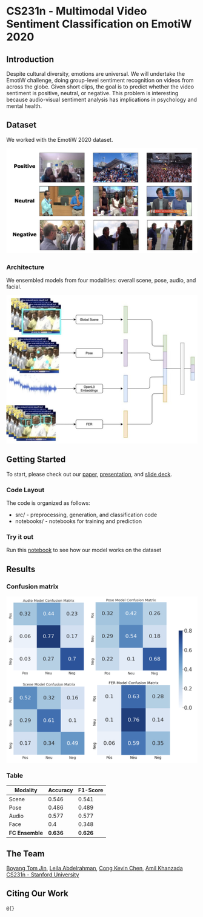 # CS231n - Multimodal Video Sentiment Classification on EmotiW 2020

## Introduction
Despite cultural diversity, emotions are universal. We will undertake the EmotiW challenge, doing group-level sentiment recognition on videos from across the globe. Given short clips, the goal is to predict whether the video sentiment is positive, neutral, or negative. This problem is interesting because audio-visual sentiment analysis has implications in psychology and mental health.

## Dataset
We worked with the EmotiW 2020 dataset.

<div style="vertical-align:middle"><img src="images/example-classes.jpg" alt="Sample image" width="600px" text-align="center">
</div>

### Architecture
We ensembled models from four modalities: overall scene, pose, audio, and facial.

<div style="text-align:center"><img src="images/ensemble-architecture.jpg" alt="Ensemble Architecture" width="550px" align="center">
</div>

## Getting Started

To start, please check out our [paper](report.pdf), [presentation](https://drive.google.com/file/d/15s1jfWtt37JV1BQu1e2gvfaTqEdFsgOK/view?usp=sharing), and [slide deck](https://docs.google.com/presentation/d/1rHWnZwHUW6CVbl7qutWYIRriGZnI6RD6-AfmcoQ0yJc/edit).

### Code Layout
The code is organized as follows:
- src/ - preprocessing, generation, and classification code
- notebooks/ - notebooks for training and prediction

### Try it out
Run this [notebook](notebooks/FINAL-ensemble_fc_predictions.ipynb) to see how our model works on the dataset

## Results


### Confusion matrix 

<div style="text-align:center"><img src="images/conf-matrix-indep.png" alt="Independent confusion matrix" width="600px" align="center">
</div>

### Table

| Modality  | Accuracy | F1-Score
| ------------- | ------------- | ------------- |
| Scene  | 0.546  | 0.541 |
| Pose  | 0.486  | 0.489 |
|Audio|0.577|0.577|
| Face | 0.4 |0.348 |
| **FC Ensemble** | **0.636** | **0.626** |



## The Team
[Boyang Tom Jin](https://www.linkedin.com/in/tomjinvancouver/), [Leila Abdelrahman](http://leilaabdel.com/), [Cong Kevin Chen](https://www.linkedin.com/in/cong-kevin-chen-11544186/), [Amil Khanzada](https://www.linkedin.com/in/amilkhanzada)<br>
[CS231n - Stanford University](http://cs231n.stanford.edu/)

## Citing Our Work
```
@{}
```
